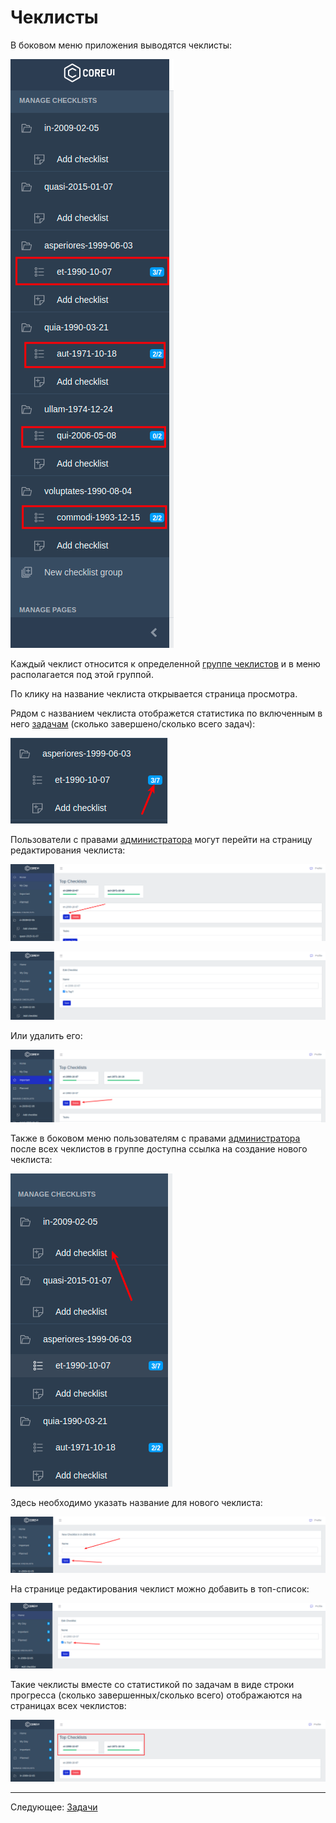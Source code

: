 # Чеклисты

В боковом меню приложения выводятся чеклисты:

![](images/001.png)

Каждый чеклист относится к определенной [группе чеклистов](../08-admin/README.md) и в меню располагается под этой группой.

По клику на название чеклиста открывается страница просмотра.

Рядом с названием чеклиста отображется статистика по включенным в него [задачам](../10-tasks/README.md) (сколько завершено/сколько всего задач):

![](images/002.png)

Пользователи с правами [администратора](../07-admin/README.md) могут перейти на страницу редактирования чеклиста:

![](images/003.png)

![](images/004.png)

Или удалить его:

![](images/005.png)

Также в боковом меню пользователям с правами [администратора](../07-checklists/README.md) после всех чеклистов в группе доступна ссылка на создание нового чеклиста:

![](images/006.png)

Здесь необходимо указать название для нового чеклиста:

![](images/007.png)

На странице редактирования чеклист можно добавить в топ-список:

![](images/008.png)

Такие чеклисты вместе со статистикой по задачам в виде строки прогресса (сколько завершенных/сколько всего) отображаются на страницах всех чеклистов:

![](images/009.png)

---

Следующее: [Задачи](../10-tasks/README.md)
